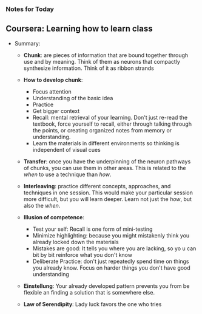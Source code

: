 ### Notes for Today

## Coursera: Learning how to learn class

* Summary:
	* **Chunk**: are pieces of information that are bound together through use and by meaning. Think of them as neurons that compactly synthesize information. Think of it as ribbon strands
	
	* **How to develop chunk**:
		* Focus attention
		* Understanding of the basic idea
		* Practice
		* Get bigger context
		* Recall: mental retrieval of your learning. Don't just re-read the textbook, force yourself to recall, either through talking through the points, or creating organized notes from memory or understanding.
		* Learn the materials in different environments so thinking is independent of visual cues

	* **Transfer**: once you have the underpinning of the neuron pathways of chunks, you can use them in other areas. This is related to the _when_ to use a technique than _how_.

	* **Interleaving**: practice different concepts, approaches, and techniques in one session. This would make your particular session more difficult, but you will learn deeper. Learn not just the _how_, but also the _when_.

	* **Illusion of competence**:
		* Test your self: Recall is one form of mini-testing
		* Minimize highlighting: because you might mistakenly think you already locked down the materials
		* Mistakes are good: It tells you where you are lacking, so yo u can bit by bit reinforce what you don't know
		* Deliberate Practice: don't just repeatedly spend time on things you already know. Focus on harder things you don't have good understanding

	* **Einstellung**: Your already developed pattern prevents you from be flexible an finding a solution that is somewhere else.

	* **Law of Serendipity**: Lady luck favors the one who tries